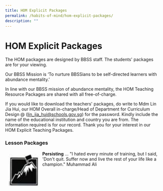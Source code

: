 ```yaml
---
title: HOM Explicit Packages
permalink: /habits-of-mind/hom-explicit-packages/
description: ""
---
```

# HOM Explicit Packages

The HOM packages are designed by BBSS staff. The students' packages are for your viewing.


Our BBSS Mission is ‘To nurture BBSSians to be self-directed learners with abundance mentality.’

In line with our BBSS mission of abundance mentality, the HOM Teaching Resource Packages are shared with all free-of-charge.


If you would like to download the teachers' packages, do write to Mdm Lin Jia Hui, our HOM Overall in-charge/Head of Department for Curriculum Design @ ([lin\_jia\_hui@schools.gov.sg](mailto:lin_jia_hui@schools.gov.sg)) for the password. Kindly include the name of the educational institution and country you are from. The information required is for our record. Thank you for your interest in our HOM Explicit Teaching Packages.

### Lesson Packages

<img src="/images/Our%20BBSS%20Experience/HOM%20Explicit%20Packages/resources_clip_image002_0000.jpg" style="width:20%;float:left; padding: 10px"> 

**Persisting** ... "I hated every minute of training, but I said, 'Don't quit. Suffer now and live the rest of your life like a champion." Muhammad Ali